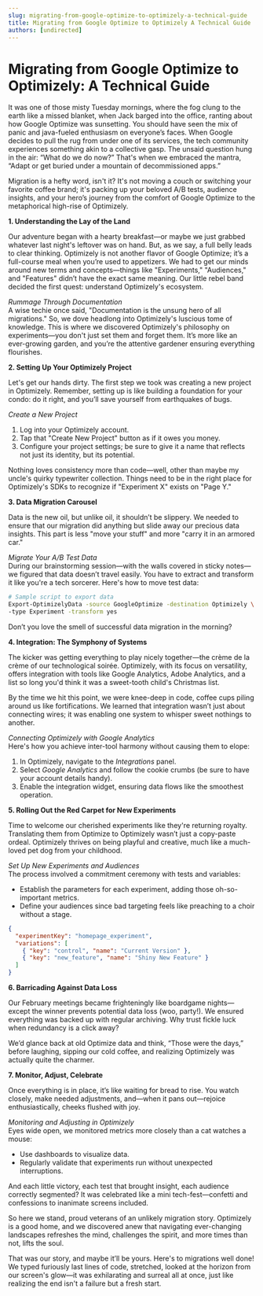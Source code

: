 ```yaml
---
slug: migrating-from-google-optimize-to-optimizely-a-technical-guide
title: Migrating from Google Optimize to Optimizely A Technical Guide
authors: [undirected]
---
```



# Migrating from Google Optimize to Optimizely: A Technical Guide

It was one of those misty Tuesday mornings, where the fog clung to the earth like a missed blanket, when Jack barged into the office, ranting about how Google Optimize was sunsetting. You should have seen the mix of panic and java-fueled enthusiasm on everyone’s faces. When Google decides to pull the rug from under one of its services, the tech community experiences something akin to a collective gasp. The unsaid question hung in the air: “What do we do now?” That's when we embraced the mantra, “Adapt or get buried under a mountain of decommissioned apps.”

Migration is a hefty word, isn't it? It's not moving a couch or switching your favorite coffee brand; it's packing up your beloved A/B tests, audience insights, and your hero’s journey from the comfort of Google Optimize to the metaphorical high-rise of Optimizely.

**1. Understanding the Lay of the Land**

Our adventure began with a hearty breakfast—or maybe we just grabbed whatever last night's leftover was on hand. But, as we say, a full belly leads to clear thinking. Optimizely is not another flavor of Google Optimize; it’s a full-course meal when you’re used to appetizers. We had to get our minds around new terms and concepts—things like "Experiments," "Audiences," and "Features" didn’t have the exact same meaning. Our little rebel band decided the first quest: understand Optimizely's ecosystem.

*Rummage Through Documentation*  
A wise techie once said, "Documentation is the unsung hero of all migrations." So, we dove headlong into Optimizely's luscious tome of knowledge. This is where we discovered Optimizely's philosophy on experiments—you don't just set them and forget them. It’s more like an ever-growing garden, and you’re the attentive gardener ensuring everything flourishes.

**2. Setting Up Your Optimizely Project**

Let's get our hands dirty. The first step we took was creating a new project in Optimizely. Remember, setting up is like building a foundation for your condo: do it right, and you’ll save yourself from earthquakes of bugs.

*Create a New Project*  
1. Log into your Optimizely account.
2. Tap that "Create New Project" button as if it owes you money.
3. Configure your project settings; be sure to give it a name that reflects not just its identity, but its potential.

Nothing loves consistency more than code—well, other than maybe my uncle's quirky typewriter collection. Things need to be in the right place for Optimizely's SDKs to recognize if "Experiment X" exists on "Page Y."

**3. Data Migration Carousel**

Data is the new oil, but unlike oil, it shouldn’t be slippery. We needed to ensure that our migration did anything but slide away our precious data insights. This part is less "move your stuff" and more "carry it in an armored car."

*Migrate Your A/B Test Data*  
During our brainstorming session—with the walls covered in sticky notes—we figured that data doesn’t travel easily. You have to extract and transform it like you're a tech sorcerer. Here's how to move test data:

```bash
# Sample script to export data
Export-OptimizelyData -source GoogleOptimize -destination Optimizely \
-type Experiment -transform yes
```

Don’t you love the smell of successful data migration in the morning?

**4. Integration: The Symphony of Systems**

The kicker was getting everything to play nicely together—the crème de la crème of our technological soirée. Optimizely, with its focus on versatility, offers integration with tools like Google Analytics, Adobe Analytics, and a list so long you'd think it was a sweet-tooth child's Christmas list.

By the time we hit this point, we were knee-deep in code, coffee cups piling around us like fortifications. We learned that integration wasn’t just about connecting wires; it was enabling one system to whisper sweet nothings to another.

*Connecting Optimizely with Google Analytics*  
Here's how you achieve inter-tool harmony without causing them to elope:

1. In Optimizely, navigate to the *Integrations* panel.
2. Select *Google Analytics* and follow the cookie crumbs (be sure to have your account details handy).
3. Enable the integration widget, ensuring data flows like the smoothest operation.

**5. Rolling Out the Red Carpet for New Experiments**

Time to welcome our cherished experiments like they're returning royalty. Translating them from Optimize to Optimizely wasn’t just a copy-paste ordeal. Optimizely thrives on being playful and creative, much like a much-loved pet dog from your childhood. 

*Set Up New Experiments and Audiences*  
The process involved a commitment ceremony with tests and variables:

- Establish the parameters for each experiment, adding those oh-so-important metrics.
- Define your audiences since bad targeting feels like preaching to a choir without a stage.

```json
{
  "experimentKey": "homepage_experiment",
  "variations": [
    { "key": "control", "name": "Current Version" },
    { "key": "new_feature", "name": "Shiny New Feature" }
  ]
}
```

**6. Barricading Against Data Loss**

Our February meetings became frighteningly like boardgame nights—except the winner prevents potential data loss (woo, party!). We ensured everything was backed up with regular archiving. Why trust fickle luck when redundancy is a click away?

We’d glance back at old Optimize data and think, “Those were the days,” before laughing, sipping our cold coffee, and realizing Optimizely was actually quite the charmer.

**7. Monitor, Adjust, Celebrate**

Once everything is in place, it’s like waiting for bread to rise. You watch closely, make needed adjustments, and—when it pans out—rejoice enthusiastically, cheeks flushed with joy.

*Monitoring and Adjusting in Optimizely*  
Eyes wide open, we monitored metrics more closely than a cat watches a mouse:
- Use dashboards to visualize data.
- Regularly validate that experiments run without unexpected interruptions.
  
And each little victory, each test that brought insight, each audience correctly segmented? It was celebrated like a mini tech-fest—confetti and confessions to inanimate screens included.

So here we stand, proud veterans of an unlikely migration story. Optimizely is a good home, and we discovered anew that navigating ever-changing landscapes refreshes the mind, challenges the spirit, and more times than not, lifts the soul.

That was our story, and maybe it’ll be yours. Here's to migrations well done! We typed furiously last lines of code, stretched, looked at the horizon from our screen's glow—it was exhilarating and surreal all at once, just like realizing the end isn't a failure but a fresh start.